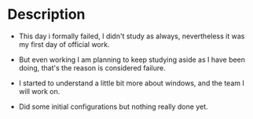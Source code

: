 # Description
- This day i formally failed, I didn't study as always, nevertheless it was my first day of official work.

- But even working I am planning to keep studying aside as I have been doing, that's the reason is considered failure.

- I started to understand a little bit more about windows, and the team I will work on.

- Did some initial configurations but nothing really done yet.
